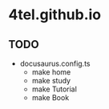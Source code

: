 # 4tel.github.io
## TODO
* docusaurus.config.ts
	* make home
	* make study
	* make Tutorial
	* make Book